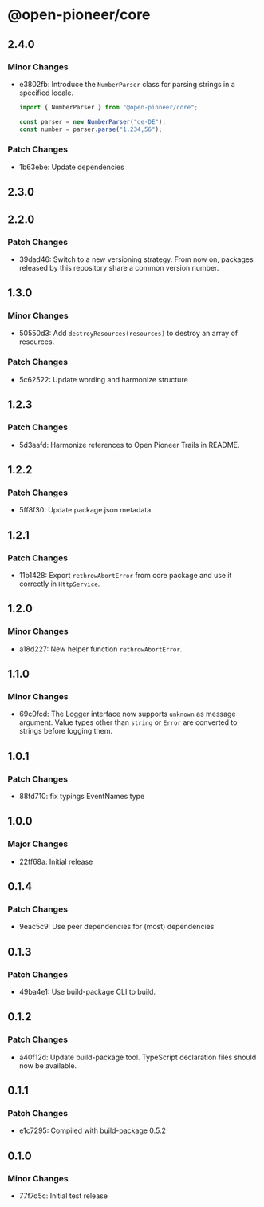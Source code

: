 # @open-pioneer/core

## 2.4.0

### Minor Changes

-   e3802fb: Introduce the `NumberParser` class for parsing strings in a specified locale.

    ```js
    import { NumberParser } from "@open-pioneer/core";

    const parser = new NumberParser("de-DE");
    const number = parser.parse("1.234,56");
    ```

### Patch Changes

-   1b63ebe: Update dependencies

## 2.3.0

## 2.2.0

### Patch Changes

-   39dad46: Switch to a new versioning strategy.
    From now on, packages released by this repository share a common version number.

## 1.3.0

### Minor Changes

-   50550d3: Add `destroyResources(resources)` to destroy an array of resources.

### Patch Changes

-   5c62522: Update wording and harmonize structure

## 1.2.3

### Patch Changes

-   5d3aafd: Harmonize references to Open Pioneer Trails in README.

## 1.2.2

### Patch Changes

-   5ff8f30: Update package.json metadata.

## 1.2.1

### Patch Changes

-   11b1428: Export `rethrowAbortError` from core package and use it correctly in `HttpService`.

## 1.2.0

### Minor Changes

-   a18d227: New helper function `rethrowAbortError`.

## 1.1.0

### Minor Changes

-   69c0fcd: The Logger interface now supports `unknown` as message argument. Value types other than `string` or `Error` are converted to strings before logging them.

## 1.0.1

### Patch Changes

-   88fd710: fix typings EventNames type

## 1.0.0

### Major Changes

-   22ff68a: Initial release

## 0.1.4

### Patch Changes

-   9eac5c9: Use peer dependencies for (most) dependencies

## 0.1.3

### Patch Changes

-   49ba4e1: Use build-package CLI to build.

## 0.1.2

### Patch Changes

-   a40f12d: Update build-package tool. TypeScript declaration files should now be available.

## 0.1.1

### Patch Changes

-   e1c7295: Compiled with build-package 0.5.2

## 0.1.0

### Minor Changes

-   77f7d5c: Initial test release
